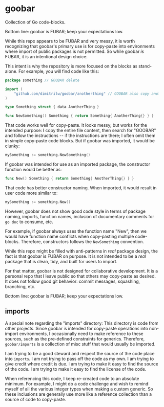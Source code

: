 # goobar

Collection of Go code-blocks.

Bottom line: goobar is FUBAR; keep your expectations low.

While this repo appears to be FUBAR and very messy, it is worth recognizing that goobar's primary use is for copy-paste into environments where import of public packages is not permitted. So while goobar *is* FUBAR, it is an intentional design choice.

This intent is why the repository is more focused on the blocks as stand-alone. For example, you will find code like this:

[:]: cSpell:ignore "anotherthing"

```go
package something // GOOBAR delete

import (
    "github.com/dimitrilw/goobar/anotherthing" // GOOBAR also copy anotherthing
)

type Something struct { data AnotherThing }

func NewSomething() Something { return Something{ AnotherThing{} } }
```

That code works well for copy-paste. It looks messy, but works for the intended purpose: I copy the entire file content, then search for "GOOBAR" and follow the instructions -- if the instructions are there; I often omit them in simple copy-paste code blocks. But if goobar was imported, it would be clunky:

```go
mySomething := something.NewSomething()
```

If goobar was intended for use as an imported package, the constructor function would be better as:

```go
func New() Something { return Something{ AnotherThing{} } }
```

That code has better constructor naming. When imported, it would result in user code more similar to:

```go
mySomething := something.New()
```

However, goobar does not show good code style in terms of package naming, imports, function names, inclusion of documentary comments for `go doc` to consume, etc. 

For example, if goobar always uses the function name "New", then we would have function name conflicts when copy-pasting multiple code-blocks. Therefore, constructors follows the `NewSomething` convention. 

While this repo might be filled with anti-patterns in *real* package design, the fact is that goobar is FUBAR on purpose. It is not intended to be a *real* package that is clean, tidy, and built for users to import.

For that matter, goobar is not designed for collaborative development. It is a personal repo that I leave public so that others may copy-paste as desired. It does not follow good git behavior: commit messages, squashing, branching, etc.



Bottom line: goobar is FUBAR; keep your expectations low.


## imports

A special note regarding the "imports" directory: 
This directory is code from other projects. Since goobar is intended for copy-paste operations into non-import environments, I occasionally need to make reference to these sources, such as the pre-defined constraints for generics. Therefore, `goobar/imports` is a collection of misc stuff that would usually be imported.

I am trying to be a good steward and respect the source of the code place into `imports`. I am not trying to pass off the code as my own. I am trying to give credit where credit is due. I am trying to make it easy to find the source of the code. I am trying to make it easy to find the license of the code.

When referencing this code, I keep re-created code to an absolute minimum. For example, I might do a code challenge and wish to remind myself of all the various Integer types when making a custom generic. So these inclusions are generally use more like a reference collection than a source of code to copy-paste.
